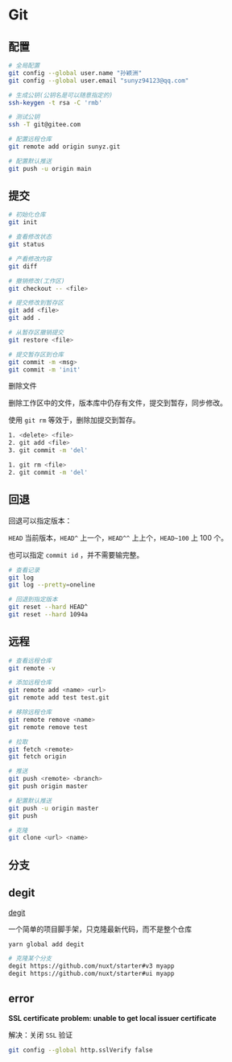 # Git

## 配置

```sh
# 全局配置
git config --global user.name "孙颖洲"
git config --global user.email "sunyz94123@qq.com"

# 生成公钥(公钥名是可以随意指定的)
ssh-keygen -t rsa -C 'rmb'

# 测试公钥
ssh -T git@gitee.com

# 配置远程仓库
git remote add origin sunyz.git

# 配置默认推送
git push -u origin main
```

## 提交

```sh
# 初始化仓库
git init

# 查看修改状态
git status

# 产看修改内容
git diff

# 撤销修改(工作区)
git checkout -- <file>

# 提交修改到暂存区
git add <file>
git add .

# 从暂存区撤销提交
git restore <file>

# 提交暂存区到仓库
git commit -m <msg>
git commit -m 'init'
```

删除文件

删除工作区中的文件，版本库中仍存有文件，提交到暂存，同步修改。

使用 `git rm` 等效于，删除加提交到暂存。

```sh
1. <delete> <file>
2. git add <file>
3. git commit -m 'del'

1. git rm <file>
2. git commit -m 'del'
```

## 回退

回退可以指定版本：

`HEAD` 当前版本，`HEAD^` 上一个，`HEAD^^` 上上个，`HEAD~100` 上 100 个。

也可以指定 `commit id` ，并不需要输完整。

```sh
# 查看记录
git log
git log --pretty=oneline

# 回退到指定版本
git reset --hard HEAD^
git reset --hard 1094a
```

## 远程

```sh
# 查看远程仓库
git remote -v

# 添加远程仓库
git remote add <name> <url>
git remote add test test.git

# 移除远程仓库
git remote remove <name>
git remote remove test

# 拉取
git fetch <remote>
git fetch origin

# 推送
git push <remote> <branch>
git push origin master

# 配置默认推送
git push -u origin master
git push

# 克隆
git clone <url> <name>
```

## 分支

## degit

[degit](https://github.com/Rich-Harris/degit)

一个简单的项目脚手架，只克隆最新代码，而不是整个仓库

```sh
yarn global add degit
```

```sh
# 克隆某个分支
degit https://github.com/nuxt/starter#v3 myapp
degit https://github.com/nuxt/starter#ui myapp
```

## error

**SSL certificate problem: unable to get local issuer certificate**

解决：关闭 `SSL` 验证

```sh
git config --global http.sslVerify false
```
